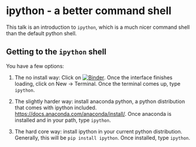 # ipython - a better command shell

This talk is an introduction to `ipython`, which is a much nicer command shell than the default python shell.

## Getting to the `ipython` shell

You have a few options:

1. The no install way: Click on [![Binder](https://mybinder.org/badge_logo.svg)](https://mybinder.org/v2/gh/christine-e-smit/python-community/ipython?filepath=ipython). Once the interface finishes loading, click on New -> Terminal. Once the terminal comes up, type `ipython`.

2. The slightly harder way: install anaconda python, a python distribution that comes with ipython included. <https://docs.anaconda.com/anaconda/install/>. Once anaconda is installed and in your path, type `ipython`.

3. The hard core way: install ipython in your current python distribution. Generally, this will be `pip install ipython`. Once installed, type `ipython`.
